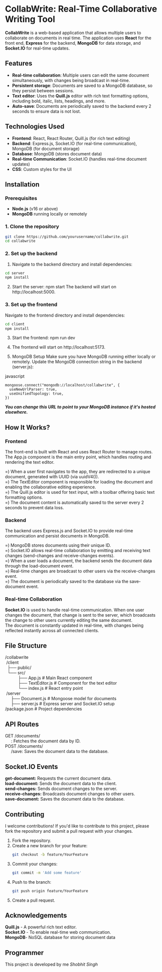 
# CollabWrite: Real-Time Collaborative Writing Tool

**CollabWrite** is a web-based application that allows multiple users to collaborate on documents in real time. The application uses **React** for the front end, **Express** for the backend, **MongoDB** for data storage, and **Socket.IO** for real-time updates.

## Features

- **Real-time collaboration**: Multiple users can edit the same document simultaneously, with changes being broadcast in real-time.
- **Persistent storage**: Documents are saved to a MongoDB database, so they persist between sessions.
- **Text editor**: Uses the **Quill.js** editor with rich text formatting options, including bold, italic, lists, headings, and more.
- **Auto-save**: Documents are periodically saved to the backend every 2 seconds to ensure data is not lost.

## Technologies Used

- **Frontend**: React, React Router, Quill.js (for rich text editing)
- **Backend**: Express.js, Socket.IO (for real-time communication), MongoDB (for document storage)
- **Database**: MongoDB (stores document data)
- **Real-time Communication**: Socket.IO (handles real-time document updates)
- **CSS**: Custom styles for the UI

## Installation

### Prerequisites

- **Node.js** (v16 or above)
- **MongoDB** running locally or remotely

### 1. Clone the repository

```bash
git clone https://github.com/yourusername/collabwrite.git
cd collabwrite
```

### 2. Set up the backend

1. Navigate to the backend directory and install dependencies:

```bash
cd server
npm install
```

2. Start the server: npm start
   The backend will start on http://localhost:5000.

### 3. Set up the frontend

Navigate to the frontend directory and install dependencies:

```bash
cd client
npm install
```

3. Start the frontend: npm run dev

4. The frontend will start on http://localhost:5173.

5. MongoDB Setup
   Make sure you have MongoDB running either locally or remotely. Update the MongoDB connection string in the backend (server.js):

javascript

```
mongoose.connect("mongodb://localhost/collabwrite", {
  useNewUrlParser: true,
  useUnifiedTopology: true,
})
```

***You can change this URL to point to your MongoDB instance if it's hosted elsewhere.***

## How It Works?

### Frontend

The front-end is built with React and uses React Router to manage routes. The App.js component is the main entry point, which handles routing and rendering the text editor.

=) When a user first navigates to the app, they are redirected to a unique document, generated with UUID (via uuidV4()). <br>
=) The TextEditor component is responsible for loading the document and enabling the collaborative editing experience. <br>
=) The Quill.js editor is used for text input, with a toolbar offering basic text formatting options. <br>
=) The document content is automatically saved to the server every 2 seconds to prevent data loss. <br>

### Backend

The backend uses Express.js and Socket.IO to provide real-time communication and persist documents in MongoDB.

=) MongoDB stores documents using their unique ID. <br>
=) Socket.IO allows real-time collaboration by emitting and receiving text changes (send-changes and receive-changes events). <br>
=) When a user loads a document, the backend sends the document data through the load-document event. <br>
=) Real-time changes are broadcast to other users via the receive-changes event. <br>
=) The document is periodically saved to the database via the save-document event. <br>

### Real-time Collaboration

**Socket.IO** is used to handle real-time communication. When one user changes the document, that change is sent to the server, which broadcasts the change to other users currently editing the same document. <br>
The document is constantly updated in real-time, with changes being reflected instantly across all connected clients.

## File Structure

/collabwrite <br>
&nbsp;/client <br>
&nbsp; ├── public/ <br>
&nbsp;&nbsp;└── src/ <br>
&nbsp;&nbsp;&nbsp;&nbsp;&nbsp;&nbsp;&nbsp;&nbsp;&nbsp;&nbsp; ├── App.js # Main React component <br>
&nbsp;&nbsp;&nbsp;&nbsp;&nbsp;&nbsp;&nbsp;&nbsp;&nbsp;&nbsp; ├── TextEditor.js # Component for the text editor <br>
&nbsp;&nbsp;&nbsp; &nbsp;&nbsp;&nbsp;&nbsp;&nbsp;&nbsp;&nbsp;└── index.js # React entry point <br>
&nbsp;/server <br>
&nbsp;&nbsp;&nbsp;&nbsp;&nbsp;├── Document.js # Mongoose model for documents <br>
&nbsp;&nbsp;&nbsp;&nbsp;&nbsp;├── server.js # Express server and Socket.IO setup <br>
/package.json # Project dependencies <br>

## API Routes

GET /documents/ <br>
&nbsp;&nbsp;&nbsp;&nbsp;&nbsp;: Fetches the document data by ID.<br>
POST /documents/ <br>
&nbsp;&nbsp;&nbsp;&nbsp;&nbsp;/save: Saves the document data to the database. <br>

## Socket.IO Events

**get-document:** Requests the current document data. <br>
**load-document:** Sends the document data to the client. <br>
**send-changes:** Sends document changes to the server. <br>
**receive-changes:** Broadcasts document changes to other users. <br>
**save-document:** Saves the document data to the database. <br>

## Contributing


I welcome contributions! If you'd like to contribute to this project, please fork the repository and submit a pull request with your changes.

1. Fork the repository.
2. Create a new branch for your feature:
   ```bash
   git checkout -b feature/YourFeature
   ```
3. Commit your changes:
   ```bash
   git commit -m 'Add some feature'
   ```
4. Push to the branch:
   ```bash
   git push origin feature/YourFeature

   ```
5. Create a pull request.

## Acknowledgements

**Quill.js** - A powerful rich text editor. <br>
**Socket.IO** - To enable real-time web communication. <br>
**MongoDB**- NoSQL database for storing document data <br>

## Programmer

This project is developed by me _Shobhit Singh_
